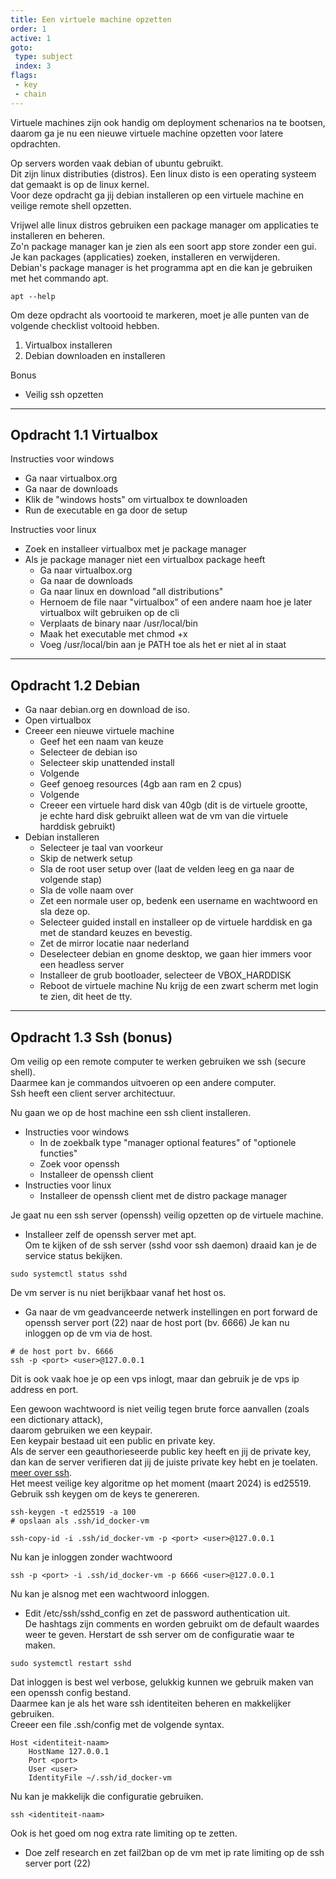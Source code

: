 ```yaml
---
title: Een virtuele machine opzetten
order: 1
active: 1
goto:
 type: subject
 index: 3
flags:
 - key
 - chain
---
```


Virtuele machines zijn ook handig om deployment schenarios na te bootsen,  
daarom ga je nu een nieuwe virtuele machine opzetten voor latere opdrachten.

Op servers worden vaak debian of ubuntu gebruikt.  
Dit zijn linux distributies (distros). Een linux disto is een operating systeem dat gemaakt is op de linux kernel.  
Voor deze opdracht ga jij debian installeren op een virtuele machine en veilige remote shell opzetten.

Vrijwel alle linux distros gebruiken een package manager om applicaties te installeren en beheren.  
Zo'n package manager kan je zien als een soort app store zonder een gui.  
Je kan packages (applicaties) zoeken, installeren en verwijderen.  
Debian's package manager is het programma apt en die kan je gebruiken met het commando apt.
```shell
apt --help
```

Om deze opdracht als voortooid te markeren, moet je alle punten van de volgende checklist voltooid hebben.
1. Virtualbox installeren
2. Debian downloaden en installeren

Bonus
- Veilig ssh opzetten


---

## Opdracht 1.1 Virtualbox

Instructies voor windows
- Ga naar virtualbox.org
- Ga naar de downloads
- Klik de "windows hosts" om virtualbox te downloaden
- Run de executable en ga door de setup

Instructies voor linux
- Zoek en installeer virtualbox met je package manager
- Als je package manager niet een virtualbox package heeft
    - Ga naar virtualbox.org
    - Ga naar de downloads
    - Ga naar linux en download "all distributions"
    - Hernoem de file naar "virtualbox" of een andere naam hoe je later virtualbox wilt gebruiken op de cli
    - Verplaats de binary naar /usr/local/bin
    - Maak het executable met chmod +x
    - Voeg /usr/local/bin aan je PATH toe als het er niet al in staat


---

## Opdracht 1.2 Debian

- Ga naar debian.org en download de iso.
- Open virtualbox
- Creeer een nieuwe virtuele machine
    - Geef het een naam van keuze
    - Selecteer de debian iso
    - Selecteer skip unattended install
    - Volgende
    - Geef genoeg resources (4gb aan ram en 2 cpus)
    - Volgende
    - Creeer een virtuele hard disk van 40gb (dit is de virtuele grootte,  
    je echte hard disk gebruikt alleen wat de vm van die virtuele harddisk gebruikt)
- Debian installeren
    - Selecteer je taal van voorkeur
    - Skip de netwerk setup
    - Sla de root user setup over (laat de velden leeg en ga naar de volgende stap)
    - Sla de volle naam over
    - Zet een normale user op, bedenk een username en wachtwoord en sla deze op.
    - Selecteer guided install en installeer op de virtuele harddisk en ga met de standard keuzes en bevestig.
    - Zet de mirror locatie naar nederland
    - Deselecteer debian en gnome desktop, we gaan hier immers voor een headless server
    - Installeer de grub bootloader, selecteer de VBOX_HARDDISK
    - Reboot de virtuele machine
Nu krijg de een zwart scherm met login te zien, dit heet de tty.


---

## Opdracht 1.3 Ssh (bonus)

Om veilig op een remote computer te werken gebruiken we ssh (secure shell).  
Daarmee kan je commandos uitvoeren op een andere computer.  
Ssh heeft een client server architectuur.  

Nu gaan we op de host machine een ssh client installeren.
- Instructies voor windows
    - In de zoekbalk type "manager optional features" of "optionele functies"
    - Zoek voor openssh
    - Installeer de openssh client
- Instructies voor linux
    - Installeer de openssh client met de distro package manager

Je gaat nu een ssh server (openssh) veilig opzetten op de virtuele machine.  
- Installeer zelf de openssh server met apt.  
Om te kijken of de ssh server (sshd voor ssh daemon) draaid kan je de service status bekijken.
```shell
sudo systemctl status sshd
```
De vm server is nu niet berijkbaar vanaf het host os.
- Ga naar de vm geadvanceerde netwerk instellingen en port forward de openssh server port (22) naar de host port (bv. 6666)
Je kan nu inloggen op de vm via de host.
```shell
# de host port bv. 6666
ssh -p <port> <user>@127.0.0.1
```
Dit is ook vaak hoe je op een vps inlogt, maar dan gebruik je de vps ip address en port.

Een gewoon wachtwoord is niet veilig tegen brute force aanvallen (zoals een dictionary attack),  
daarom gebruiken we een keypair.  
Een keypair bestaad uit een public en private key.  
Als de server een geauthorieseerde public key heeft en jij de private key,  
dan kan de server verifieren dat jij de juiste private key hebt en je toelaten. [meer over ssh](https://www.cloudflare.com/learning/access-management/what-is-ssh/).  
Het meest veilige key algoritme op het moment (maart 2024) is ed25519.
Gebruik ssh keygen om de keys te genereren.
```shell
ssh-keygen -t ed25519 -a 100
# opslaan als .ssh/id_docker-vm
```
```shell
ssh-copy-id -i .ssh/id_docker-vm -p <port> <user>@127.0.0.1
```
Nu kan je inloggen zonder wachtwoord
```shell
ssh -p <port> -i .ssh/id_docker-vm -p 6666 <user>@127.0.0.1
```
Nu kan je alsnog met een wachtwoord inloggen.
- Edit /etc/ssh/sshd_config en zet de password authentication uit.  
    De hashtags zijn comments en worden gebruikt om de default waardes weer te geven.
Herstart de ssh server om de configuratie waar te maken.
```shell
sudo systemctl restart sshd
```

Dat inloggen is best wel verbose, gelukkig kunnen we gebruik maken van een openssh config bestand.  
Daarmee kan je als het ware ssh identiteiten beheren en makkelijker gebruiken.  
Creeer een file .ssh/config met de volgende syntax.
```
Host <identiteit-naam>
    HostName 127.0.0.1
    Port <port>
    User <user>
    IdentityFile ~/.ssh/id_docker-vm
```
Nu kan je makkelijk die configuratie gebruiken.
```shell
ssh <identiteit-naam>
```

Ook is het goed om nog extra rate limiting op te zetten.
- Doe zelf research en zet fail2ban op de vm met ip rate limiting op de ssh server port (22)
